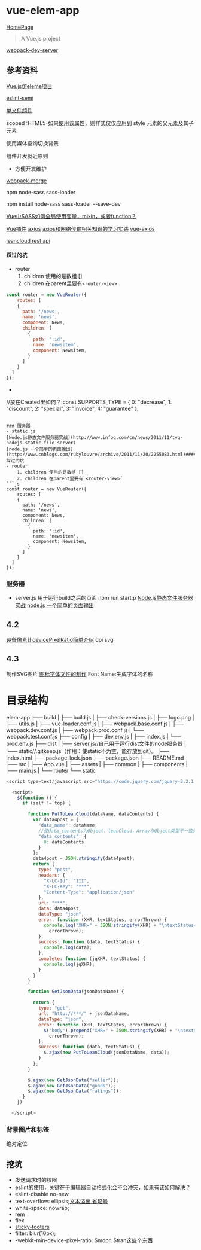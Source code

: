 # vue-elem-app
[HomePage](https://shonesinglone.github.io/mindmap/project/VuePractice/elem-app/dist)

> A Vue.js project

[webpack-dev-server](./node_modules/webpack-dev-server/lib/Server.js)

## 参考资料
[Vue.js仿eleme项目](http://cdn2.jianshu.io/nb/16059770)

[eslint-semi](https://eslint.org/docs/rules/semi)

[单文件组件](https://cn.vuejs.org/v2/guide/single-file-components.html)

scoped :HTML5-如果使用该属性，则样式仅仅应用到 style 元素的父元素及其子元素

使用媒体查询切换背景

组件开发就近原则
- 方便开发维护

[webpack-merge](https://www.npmjs.com/package/webpack-merge)

npm node-sass sass-loader

npm install node-sass sass-loader --save-dev

[Vue中SASS如何全局使用变量，mixin，或者function？](https://hopkinson.github.io/2017/06/30/Vue中SASS如何全局使用变量，mixin，或者function/)


[Vue插件](https://cn.vuejs.org/v2/guide/plugins.html)
[axios](https://github.com/axios/axios)
[axios和网络传输相关知识的学习实践](http://www.jianshu.com/p/8e5fb763c3d7)
[vue-axios](https://www.npmjs.com/package/vue-axios)

[leancloud rest api](https://leancloud.cn/docs/rest_api.html)

#### 踩过的坑
- router
    1. children 使用的是数组 []
    2. children 在parent里要有`<router-view>`
```js
const router = new VueRouter({
    routes: [
    {
      path: '/news',
      name: 'news',
      component: News,
      children: [
        {
          path: ':id',
          name: 'newsitem',
          component: Newsitem,
        }
      ]
    }
  ]
});
```

- ```
//放在Created里如何？
const SUPPORTS_TYPE = {
  0: "decrease",
  1: "discount",
  2: "special",
  3: "invoice",
  4: "guarantee"
};
```

### 服务器
- static.js
[Node.js静态文件服务器实战](http://www.infoq.com/cn/news/2011/11/tyq-nodejs-static-file-server)
[node.js 一个简单的页面输出](http://www.cnblogs.com/rubylouvre/archive/2011/11/20/2255083.html)#### 踩过的坑
- router
    1. children 使用的是数组 []
    2. children 在parent里要有`<router-view>`
```js
const router = new VueRouter({
    routes: [
    {
      path: '/news',
      name: 'news',
      component: News,
      children: [
        {
          path: ':id',
          name: 'newsitem',
          component: Newsitem,
        }
      ]
    }
  ]
});
```

### 服务器
- server.js
用于运行build之后的页面
npm run start:p
[Node.js静态文件服务器实战](http://www.infoq.com/cn/news/2011/11/tyq-nodejs-static-file-server)
[node.js 一个简单的页面输出](http://www.cnblogs.com/rubylouvre/archive/2011/11/20/2255083.html)


###


## 4.2
[设备像素比devicePixelRatio简单介绍](http://www.zhangxinxu.com/wordpress/2012/08/window-devicepixelratio/)
dpi
svg

## 4.3 
制作SVG图片
[图标字体文件的制作](http://icomoon.io)
Font Name:生成字体的名称

# 目录结构
elem-app
├── build
|  ├── build.js
|  ├── check-versions.js
|  ├── logo.png
|  ├── utils.js
|  ├── vue-loader.conf.js
|  ├── webpack.base.conf.js
|  ├── webpack.dev.conf.js
|  ├── webpack.prod.conf.js
|  └── webpack.test.conf.js
├── config
|  ├── dev.env.js
|  ├── index.js
|  └── prod.env.js
├── dist
|  ├── server.js//自己用于运行dist文件的node服务器
|  └── static//.gitkeep.js（作用：使static不为空，能存放到git）。
├── index.html
├── package-lock.json
├── package.json
├── README.md
├── src
|  ├── App.vue
|  ├── assets
|  ├── common
|  ├── components
|  ├── main.js
|  └── router
└── static

```js
<script type=text/javascript src="https://code.jquery.com/jquery-3.2.1.min.js"></script>

  <script>
    $(function () {
      if (self != top) {

        function PutToLeanCloud(dataName, dataContents) {
          var data4post = {
            "data_name": dataName,
            //使data_contents为Object，leanCloud，Array与Object类型不一致无法存储：以JSON字符串传入会被解析为JSON对象。
            "data_contents": {
              0: dataContents
            }
          };
          data4post = JSON.stringify(data4post);
          return {
            type: "post",
            headers: {
              "X-LC-Id": "III",
              "X-LC-Key": "***",
              "Content-Type": "application/json"
            },
            url: "***",
            data: data4post,
            dataType: "json",
            error: function (XHR, textStatus, errorThrown) {
              console.log("XHR=" + JSON.stringify(XHR) + "\ntextStatus=" + textStatus + "\nerrorThrown=" +
                errorThrown);
            },
            success: function (data, textStatus) {
              console.log(data);
            },
            complete: function (jqXHR, textStatus) {
              console.log(jqXHR);
            }
          }
        }

        function GetJsonData(jsonDataName) {

          return {
            type: "get",
            url: "http://***/" + jsonDataName,
            dataType: "json",
            error: function (XHR, textStatus, errorThrown) {
              $("body").prepend("XHR=" + JSON.stringify(XHR) + "\ntextStatus=" + textStatus + "\nerrorThrown=" +
                errorThrown);
            },
            success: function (data, textStatus) {
              $.ajax(new PutToLeanCloud(jsonDataName, data));
            }
          };
        }

        $.ajax(new GetJsonData("seller"));
        $.ajax(new GetJsonData("goods"));
        $.ajax(new GetJsonData("ratings"));
      }
    })

  </script>
  ```




### 背景图片和标签
  绝对定位
   


## 挖坑
- 发送请求时的权限
- eslint的使用，关键在于编辑器自动格式化会不会冲突，如果有该如何解决？
- eslint-disable no-new
- text-overflow: ellipsis;[文本溢出 省略号](http://www.zhangxinxu.com/wordpress/2009/09/%E5%85%B3%E4%BA%8E%E6%96%87%E5%AD%97%E5%86%85%E5%AE%B9%E6%BA%A2%E5%87%BA%E7%94%A8%E7%82%B9%E7%82%B9%E7%82%B9-%E7%9C%81%E7%95%A5%E5%8F%B7%E8%A1%A8%E7%A4%BA/)
- white-space: nowrap;
- rem 
- flex
- [sticky-footers](https://www.w3cplus.com/css3/css-secrets/sticky-footers.html)
- filter: blur(10px);
- -webkit-min-device-pixel-ratio: $mdpr, $tran这些个东西

